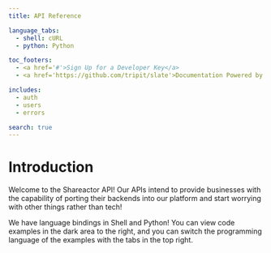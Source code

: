 ```yaml
---
title: API Reference

language_tabs:
  - shell: cURL
  - python: Python

toc_footers:
  - <a href='#'>Sign Up for a Developer Key</a>
  - <a href='https://github.com/tripit/slate'>Documentation Powered by Slate</a>

includes:
  - auth
  - users
  - errors

search: true
---
```


# Introduction

Welcome to the Shareactor API! Our APIs intend to provide businesses with the capability of porting their backends into our platform and start worrying with other things rather than tech!

We have language bindings in Shell and Python! You can view code examples in the dark area to the right, and you can switch the programming language of the examples with the tabs in the top right.

